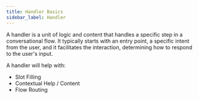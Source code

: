 ```yaml
---
title: Handler Basics
sidebar_label: Handler
---
```


A handler is a unit of logic and content that handles a specific step in a conversational flow. It typically starts with an entry point, a specific intent from the user, and it facilitates the interaction, determining how to respond to the user's input.

A handler will help with:

- Slot Filling
- Contextual Help / Content
- Flow Routing
